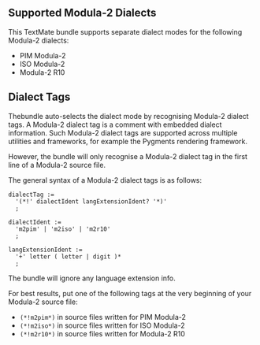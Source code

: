 ## Supported Modula-2 Dialects ##

This TextMate bundle supports separate dialect modes for the following Modula-2 dialects:

* PIM Modula-2
* ISO Modula-2
* Modula-2 R10


## Dialect Tags ##

Thebundle auto-selects the dialect mode by recognising Modula-2 dialect tags. A Modula-2 dialect tag is a comment with embedded dialect information.
Such Modula-2 dialect tags are supported across multiple utilities and frameworks, for example the Pygments rendering framework. 

However, the bundle will only recognise a Modula-2 dialect tag in the first line of a Modula-2 source file.

The general syntax of a Modula-2 dialect tags is as follows:

```
dialectTag :=
  '(*!' dialectIdent langExtensionIdent? '*)'
  ;

dialectIdent :=
  'm2pim' | 'm2iso' | 'm2r10'
  ;

langExtensionIdent :=
  '+' letter ( letter | digit )*
  ;
```

The bundle will ignore any language extension info.

For best results, put one of the following tags at the very beginning of your Modula-2 source file:

* `(*!m2pim*)` in source files written for PIM Modula-2
* `(*!m2iso*)` in source files written for ISO Modula-2
* `(*!m2r10*)` in source files written for Modula-2 R10
